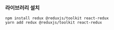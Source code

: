 ### 라이브러리 설치
    npm install redux @reduxjs/toolkit react-redux
    yarn add redux @reduxjs/toolkit react-redux
